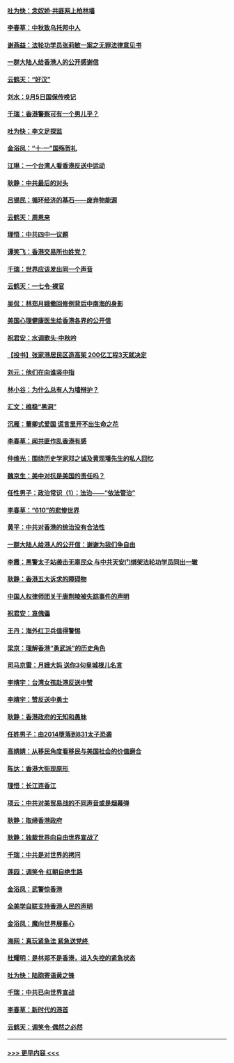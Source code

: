 #### [吐为快：念奴娇‧共匪网上柏林墙](../pages/nsc993/n11519122.md?t=09131855) 
#### [李春草：中秋致乌托邦中人](../pages/nsc993/n11518776.md?t=09131855) 
#### [谢燕益：法轮功学员张莉敏一案之无罪法律意见书](../pages/nsc993/n11517600.md?t=09131855) 
#### [一群大陆人给香港人的公开感谢信](../pages/nsc993/n11514797.md?t=09131855) 
#### [云鹤天：“好汉”](../pages/nsc993/n11513536.md?t=09131855) 
#### [刘水：9月5日国保传唤记](../pages/nsc993/n11513460.md?t=09131855) 
#### [千瑞：香港警察可有一个男儿乎？](../pages/nsc993/n11513109.md?t=09131855) 
#### [吐为快：李文足探监](../pages/nsc993/n11509622.md?t=09131855) 
#### [金浴凤：“十‧一”国殇贺礼](../pages/nsc993/n11509593.md?t=09131855) 
#### [江琳：一个台湾人看香港反送中运动](../pages/nsc993/n11509211.md?t=09131855) 
#### [耿静：中共最后的对头](../pages/nsc993/n11508308.md?t=09131855) 
#### [吕锡民：循环经济的基石——废弃物能源](../pages/nsc993/n11508212.md?t=09131855) 
#### [云鹤天：周恩来](../pages/nsc993/n11508055.md?t=09131855) 
#### [理悟：中共四中一议题](../pages/nsc993/n11507782.md?t=09131855) 
#### [谭笑飞：香港交易所也姓党？](../pages/nsc993/n11507753.md?t=09131855) 
#### [千瑞：世界应该发出同一个声音](../pages/nsc993/n11507290.md?t=09131855) 
#### [云鹤天：一七令‧裸官](../pages/nsc993/n11507177.md?t=09131855) 
#### [吴侃：林郑月娥撤回修例背后中南海的身影](../pages/nsc993/n11506876.md?t=09131855) 
#### [美国心理健康医生给香港各界的公开信](../pages/nsc993/n11506809.md?t=09131855) 
#### [祝君安：水调歌头‧中秋吟](../pages/nsc993/n11506758.md?t=09131855) 
#### [【投书】张家港居民区造高架 200亿工程3天就决定](../pages/nsc993/n11506682.md?t=09131855) 
#### [刘元：他们在向谁竖中指](../pages/nsc993/n11505384.md?t=09131855) 
#### [林小谷：为什么总有人为墙辩护？](../pages/nsc993/n11505226.md?t=09131855) 
#### [汇文：维稳“黑洞”](../pages/nsc993/n11504347.md?t=09131855) 
#### [沉雁：董卿式爱国 谎言里开不出生命之花](../pages/nsc993/n11503215.md?t=09131855) 
#### [李春草：闻共匪作乱香港有感](../pages/nsc993/n11503072.md?t=09131855) 
#### [仲维光：围绕历史学家邓之诚及黄现璠先生的私人回忆](../pages/nsc993/n11501330.md?t=09131855) 
#### [魏京生：美中对抗是美国的责任吗？](../pages/nsc993/n11500723.md?t=09131855) 
#### [任性男子：政治常识（1）：法治——“依法管治”](../pages/nsc993/n11500791.md?t=09131855) 
#### [李春草：“610”的悲惨世界](../pages/nsc993/n11501141.md?t=09131855) 
#### [黄平：中共对香港的统治没有合法性](../pages/nsc993/n11499473.md?t=09131855) 
#### [一群大陆人给港人的公开信：谢谢为我们争自由](../pages/nsc993/n11500402.md?t=09131855) 
#### [李霞：黑警太子站袭击无辜民众 与中共天安门绑架法轮功学员同出一辙](../pages/nsc993/n11499805.md?t=09131855) 
#### [耿静：香港五大诉求的障碍物](../pages/nsc993/n11497578.md?t=09131855) 
#### [中国人权律师团关于唐荆陵被失踪事件的声明](../pages/nsc993/n11500014.md?t=09131855) 
#### [祝君安：哀傀儡](../pages/nsc993/n11499776.md?t=09131855) 
#### [王丹：海外红卫兵值得警惕](../pages/nsc993/n11498138.md?t=09131855) 
#### [梁京：理解香港“勇武派”的历史角色](../pages/nsc993/n11498006.md?t=09131855) 
#### [司马京雷：月娥大妈  送你3句皇城根儿名言](../pages/nsc993/n11497885.md?t=09131855) 
#### [李靖宇：台湾女孩赴港反送中赞](../pages/nsc993/n11497721.md?t=09131855) 
#### [李靖宇：赞反送中勇士](../pages/nsc993/n11497452.md?t=09131855) 
#### [耿静：香港政府的无知和愚昧](../pages/nsc993/n11494238.md?t=09131855) 
#### [任姓男子：由2014堕落到831太子恐袭](../pages/nsc993/n11496683.md?t=09131855) 
#### [高婧婧：从移民角度看移民与美国社会的价值磨合](../pages/nsc993/n11495757.md?t=09131855) 
#### [陈达：香港大街现原形 ](../pages/nsc993/n11495441.md?t=09131855) 
#### [理悟：长江连香江](../pages/nsc993/n11495377.md?t=09131855) 
#### [项云：中共对美贸易战的不同声音或是烟幕弹](../pages/nsc993/n11494929.md?t=09131855) 
#### [耿静：取缔香港政府](../pages/nsc993/n11494218.md?t=09131855) 
#### [耿静：独裁世界向自由世界宣战了](../pages/nsc993/n11494190.md?t=09131855) 
#### [千瑞：中共是对世界的拷问](../pages/nsc993/n11493021.md?t=09131855) 
#### [莲园：调笑令‧红朝自绝生路](../pages/nsc993/n11493011.md?t=09131855) 
#### [金浴凤：武警惊香港](../pages/nsc993/n11492994.md?t=09131855) 
#### [全美学自联支持香港人民的声明](../pages/nsc993/n11492630.md?t=09131855) 
#### [金浴凤：魔向世界展畜心](../pages/nsc993/n11492599.md?t=09131855) 
#### [海网：真玩紧急法 紧急送党终 ](../pages/nsc993/n11492535.md?t=09131855) 
#### [杜耀明：是林郑不是香港，进入失控的紧急状态](../pages/nsc993/n11491420.md?t=09131855) 
#### [吐为快：陆胞寄语黄之锋](../pages/nsc993/n11491117.md?t=09131855) 
#### [千瑞：中共已向世界宣战](../pages/nsc993/n11490123.md?t=09131855) 
#### [李春草：新时代的港首](../pages/nsc993/n11489864.md?t=09131855) 
#### [云鹤天：调笑令·偶然之必然](../pages/nsc993/n11489701.md?t=09131855) 

----
#### [ >>> 更早内容 <<< ](../indexes/nsc993-earlier.md)
